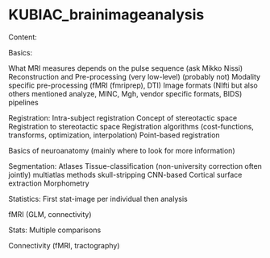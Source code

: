 # KUBIAC_brainimageanalysis

Content:

Basics:

What MRI measures depends on the pulse sequence (ask Mikko Nissi) 
Reconstruction and Pre-processing (very low-level)
(probably not) Modality specific pre-processing (fMRI (fmriprep), DTI)
Image formats (NIfti but also others mentioned analyze, MINC, Mgh, vendor specific formats, BIDS)
pipelines

Registration:
Intra-subject registration
Concept  of stereotactic space
Registration to stereotactic space
Registration algorithms (cost-functions, transforms, optimization, interpolation)
Point-based registration

Basics of neuroanatomy  (mainly where to look for more information)

Segmentation:
Atlases
Tissue-classification (non-university correction often jointly)
multiatlas methods 
skull-stripping 
CNN-based
Cortical surface extraction 
Morphometry 

Statistics: First stat-image per individual then analysis  

fMRI (GLM, connectivity)

Stats: Multiple comparisons 

Connectivity (fMRI, tractography)
